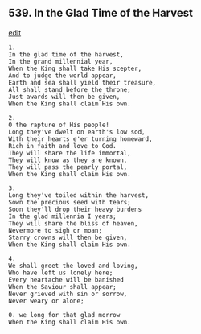
## 539.  In the Glad Time of the Harvest
[edit](https://docs.google.com/document/d/1qot-LK1F8p-mQSWOKBjP97eMsx0W6rOh/edit?mode=html)



    1.
    In the glad time of the harvest, 
    In the grand millennial year, 
    When the King shall take His scepter, 
    And to judge the world appear, 
    Earth and sea shall yield their treasure, 
    All shall stand before the throne; 
    Just awards will then be given, 
    When the King shall claim His own. 

    2.
    O the rapture of His people! 
    Long they've dwelt on earth's low sod, 
    With their hearts e'er turning homeward, 
    Rich in faith and love to God. 
    They will share the life immortal, 
    They will know as they are known, 
    They will pass the pearly portal, 
    When the King shall claim His own. 

    3.
    Long they've toiled within the harvest, 
    Sown the precious seed with tears; 
    Soon they'll drop their heavy burdens 
    In the glad millennia I years; 
    They will share the bliss of heaven, 
    Nevermore to sigh or moan; 
    Starry crowns will then be given, 
    When the King shall claim His own. 

    4.
    We shall greet the loved and loving, 
    Who have left us lonely here; 
    Every heartache will be banished 
    When the Saviour shall appear; 
    Never grieved with sin or sorrow, 
    Never weary or alone; 

    0. we long for that glad morrow 
    When the King shall claim His own.
